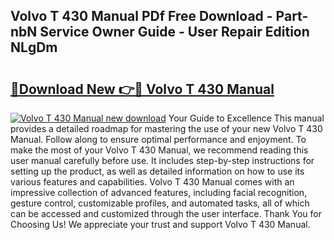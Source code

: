 ## Volvo T 430 Manual PDf Free Download - Part-nbN Service Owner Guide - User Repair Edition NLgDm

# <h2><a href="http://bc75849.oget.top/?id=Volvo+T+430+Manual">🔗Download New 👉🔴 Volvo T 430 Manual</a></h2>

[![Volvo T 430 Manual new download](https://i.imgur.com/5g1atiW.png)](http://bc75849.oget.top/?id=Volvo+T+430+Manual)
Your Guide to Excellence This manual provides a detailed roadmap for mastering the use of your new Volvo T 430 Manual. Follow along to ensure optimal performance and enjoyment. To make the most of your Volvo T 430 Manual, we recommend reading this user manual carefully before use. It includes step-by-step instructions for setting up the product, as well as detailed information on how to use its various features and capabilities. Volvo T 430 Manual comes with an impressive collection of advanced features, including facial recognition, gesture control, customizable profiles, and automated tasks, all of which can be accessed and customized through the user interface. Thank You for Choosing Us! We appreciate your trust and support Volvo T 430 Manual.
